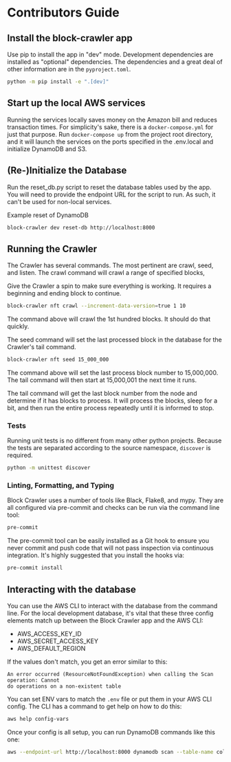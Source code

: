 # Contributors Guide

## Install the block-crawler app

Use pip to install the app in "dev" mode.
Development dependencies are installed as "optional" dependencies.
The dependencies and a great deal of other information are in the `pyproject.toml`.

```bash
python -m pip install -e ".[dev]"
```

## Start up the local AWS services

Running the services locally saves money on the Amazon bill and reduces transaction
times. For simplicity's sake, there is a `docker-compose.yml` for just that purpose. 
Run `docker-compose up` from the project root directory, and it will launch the services
on the ports specified in the .env.local and initialize DynamoDB and S3.

## (Re-)Initialize the Database

Run the reset_db.py script to reset the database tables used by the app. You will 
need to provide the endpoint URL for the script to run. As such, it can't be used 
for non-local services.

Example reset of DynamoDB
```bash
block-crawler dev reset-db http://localhost:8000
```

## Running the Crawler

The Crawler has several commands. The most pertinent are crawl, seed, and listen. 
The crawl command will crawl a range of specified blocks,

Give the Crawler a spin to make sure everything is working. It requires a beginning and 
ending block to continue.

```bash
block-crawler nft crawl --increment-data-version=true 1 10
```

The command above will crawl the 1st hundred blocks. It should do that quickly.

The seed command will set the last processed block in the database for the Crawler's 
tail command.


```bash
block-crawler nft seed 15_000_000
```

The command above will set the last process block number to 15,000,000. The tail command
will then start at 15,000,001 the next time it runs.

The tail command will get the last block number from the node and determine if it has 
blocks to process. It will process the blocks, sleep for a bit, and then run the entire 
process repeatedly until it is informed to stop.

### Tests

Running unit tests is no different from many other python projects. Because the tests 
are separated according to the source namespace, `discover` is required. 

```bash
python -m unittest discover
```

### Linting, Formatting, and Typing

Block Crawler uses a number of tools like Black, Flake8, and mypy. They are all
configured via pre-commit and checks can be run via the command line tool:

```bash
pre-commit
```

The pre-commit tool can be easily installed as a Git hook to ensure you never commit
and push code that will not pass inspection via continuous integration. It's highly
suggested that you install the hooks via:

```bash
pre-commit install
```


## Interacting with the database
You can use the AWS CLI to interact with the database from the command line. For the 
local development database, it's vital that these three config elements match
up between the Block Crawler app and the AWS CLI:

* AWS_ACCESS_KEY_ID
* AWS_SECRET_ACCESS_KEY
* AWS_DEFAULT_REGION

If the values don't match, you get an error similar to this:

```
An error occurred (ResourceNotFoundException) when calling the Scan operation: Cannot 
do operations on a non-existent table
```

You can set ENV vars to match the `.env` file or put them in your AWS CLI config.
The CLI has a command to get help on how to do this:

```bash
aws help config-vars
```

Once your config is all setup, you can run DynamoDB commands like this one:

```bash
aws --endpoint-url http://localhost:8000 dynamodb scan --table-name collection
```
